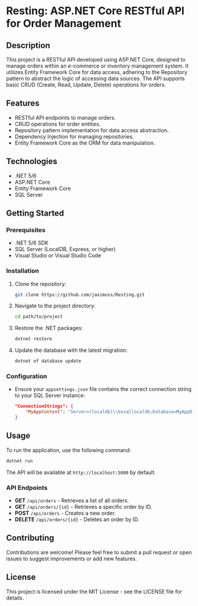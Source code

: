 
# Resting: ASP.NET Core RESTful API for Order Management

## Description

This project is a RESTful API developed using ASP.NET Core, designed to manage orders within an e-commerce or inventory management system. It utilizes Entity Framework Core for data access, adhering to the Repository pattern to abstract the logic of accessing data sources. The API supports basic CRUD (Create, Read, Update, Delete) operations for orders.

## Features

- RESTful API endpoints to manage orders.
- CRUD operations for order entities.
- Repository pattern implementation for data access abstraction.
- Dependency Injection for managing repositories.
- Entity Framework Core as the ORM for data manipulation.

## Technologies

- .NET 5/6
- ASP.NET Core
- Entity Framework Core
- SQL Server

## Getting Started

### Prerequisites

- .NET 5/6 SDK
- SQL Server (LocalDB, Express, or higher)
- Visual Studio or Visual Studio Code

### Installation

1. Clone the repository:
   ```sh
   git clone https://github.com/jaximuss/Resting.git
   ```

2. Navigate to the project directory:
   ```sh
   cd path/to/project
   ```

3. Restore the .NET packages:
   ```sh
   dotnet restore
   ```

4. Update the database with the latest migration:
   ```sh
   dotnet ef database update
   ```

### Configuration

- Ensure your `appsettings.json` file contains the correct connection string to your SQL Server instance:
   ```json
   "ConnectionStrings": {
       "MyAppContext": "Server=(localdb)\\mssqllocaldb;Database=MyAppDb;Trusted_Connection=True;"
   }
   ```

## Usage

To run the application, use the following command:

```sh
dotnet run
```

The API will be available at `http://localhost:5000` by default.

### API Endpoints

- **GET** `/api/orders` - Retrieves a list of all orders.
- **GET** `/api/orders/{id}` - Retrieves a specific order by ID.
- **POST** `/api/orders` - Creates a new order.
- **DELETE** `/api/orders/{id}` - Deletes an order by ID.

## Contributing

Contributions are welcome! Please feel free to submit a pull request or open issues to suggest improvements or add new features.

## License

This project is licensed under the MIT License - see the LICENSE file for details.
```
